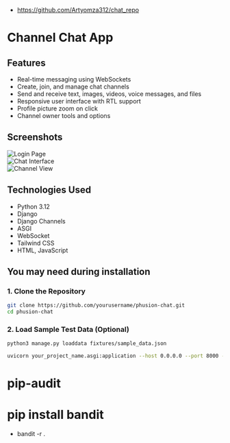 * https://github.com/Artyomza312/chat_repo
# Channel Chat App

## Features

- Real-time messaging using WebSockets
- Create, join, and manage chat channels
- Send and receive text, images, videos, voice messages, and files
- Responsive user interface with RTL support
- Profile picture zoom on click
- Channel owner tools and options


## Screenshots

![Login Page](screenshots/channel_create.png)  
![Chat Interface](screenshots/Chat.png)  
![Channel View](screenshots/Channel.png)


## Technologies Used

- Python 3.12
- Django
- Django Channels
- ASGI
- WebSocket
- Tailwind CSS
- HTML, JavaScript

## You may need during installation

### 1. Clone the Repository

```bash
git clone https://github.com/yourusername/phusion-chat.git
cd phusion-chat

```

### 2. Load Sample Test Data (Optional)
```bash
python3 manage.py loaddata fixtures/sample_data.json

uvicorn your_project_name.asgi:application --host 0.0.0.0 --port 8000 --reload
```
# pip-audit 
# pip install bandit
* bandit -r .